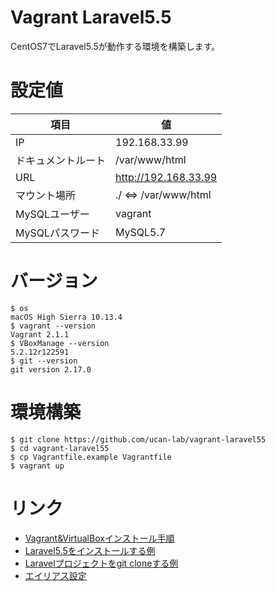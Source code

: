 # Vagrant Laravel5.5

CentOS7でLaravel5.5が動作する環境を構築します。

# 設定値

項目 | 値
--- | ---
IP | 192.168.33.99
ドキュメントルート | /var/www/html
URL | http://192.168.33.99
マウント場所 | ./ <=> /var/www/html
MySQLユーザー | vagrant
MySQLパスワード | MySQL5.7

# バージョン

```
$ os
macOS High Sierra 10.13.4
$ vagrant --version
Vagrant 2.1.1
$ VBoxManage --version
5.2.12r122591
$ git --version
git version 2.17.0
```

# 環境構築

```
$ git clone https://github.com/ucan-lab/vagrant-laravel55
$ cd vagrant-laravel55
$ cp Vagrantfile.example Vagrantfile
$ vagrant up
```

# リンク

- [Vagrant&VirtualBoxインストール手順](https://github.com/ucan-lab/vagrant-laravel55/wiki/mac-vagrant-virtualbox-install)
- [Laravel5.5をインストールする例](https://github.com/ucan-lab/vagrant-laravel55/wiki/laravel5.5-install-example)
- [Laravelプロジェクトをgit cloneする例](https://github.com/ucan-lab/vagrant-laravel55/wiki/laravel-project-git-clone-example)
- [エイリアス設定](https://github.com/ucan-lab/vagrant-laravel55/blob/master/provision/project/.bash_aliases)
